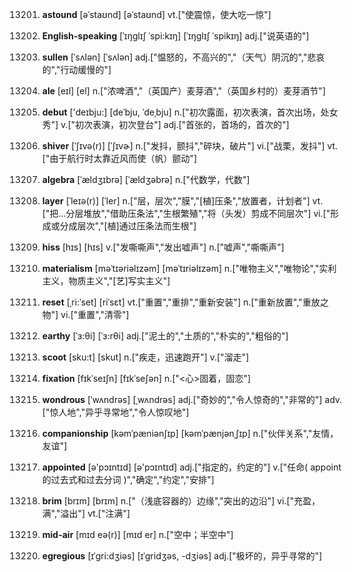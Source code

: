 13201. **astound**
[əˈstaʊnd]  [əˈstaʊnd]
vt.["使震惊，使大吃一惊"]  

13202. **English-speaking**
[ˈɪŋglɪʃ ˈspi:kɪŋ]  [ˈɪŋɡlɪʃ ˈspikɪŋ]
adj.["说英语的"]  

13203. **sullen**
[ˈsʌlən]  [ˈsʌlən]
adj.["愠怒的，不高兴的","（天气）阴沉的","悲哀的","行动缓慢的"]  

13204. **ale**
[eɪl]  [el]
n.["浓啤酒","（英国产）麦芽酒","（英国乡村的）麦芽酒节"]  

13205. **debut**
['deɪbju:]  [deˈbju, ˈdeˌbju]
n.["初次露面，初次表演，首次出场，处女秀"]  v.["初次表演，初次登台"]  adj.["首张的，首场的，首次的"]  

13206. **shiver**
[ˈʃɪvə(r)]  [ˈʃɪvɚ]
n.["发抖，颤抖","碎块，破片"]  vi.["战栗，发抖"]  vt.["由于航行时太靠近风而使（帆）颤动"]  

13207. **algebra**
[ˈældʒɪbrə]  [ˈældʒəbrə]
n.["代数学，代数"]  

13208. **layer**
[ˈleɪə(r)]  [ˈler]
n.["层，层次","膜","[植]压条","放置者，计划者"]  vt.["把…分层堆放","借助压条法","生根繁殖","将（头发）剪成不同层次"]  vi.["形成或分成层次","[植]通过压条法而生根"]  

13209. **hiss**
[hɪs]  [hɪs]
v.["发嘶嘶声","发出嘘声"]  n.["嘘声","嘶嘶声"]  

13210. **materialism**
[məˈtɪəriəlɪzəm]  [məˈtɪriəlɪzəm]
n.["唯物主义","唯物论","实利主义，物质主义","[艺]写实主义"]  

13211. **reset**
[ˌri:ˈset]  [riˈsɛt]
vt.["重置","重排","重新安装"]  n.["重新放置","重放之物"]  vi.["重置","清零"]  

13212. **earthy**
[ˈɜ:θi]  [ˈɜ:rθi]
adj.["泥土的","土质的","朴实的","粗俗的"]  

13213. **scoot**
[sku:t]  [skut]
n.["疾走，迅速跑开"]  v.["溜走"]  

13214. **fixation**
[fɪkˈseɪʃn]  [fɪkˈseʃən]
n.["<心>固着，固恋"]  

13215. **wondrous**
[ˈwʌndrəs]  [ˌwʌndrəs]
adj.["奇妙的","令人惊奇的","非常的"]  adv.["惊人地","异乎寻常地","令人惊叹地"]  

13216. **companionship**
[kəmˈpæniənʃɪp]  [kəmˈpænjənˌʃɪp]
n.["伙伴关系","友情，友谊"]  

13217. **appointed**
[ə'pɔɪntɪd]  [ə'pɔɪntɪd]
adj.["指定的，约定的"]  v.["任命( appoint的过去式和过去分词 )","确定","约定","安排"]  

13218. **brim**
[brɪm]  [brɪm]
n.["（浅底容器的）边缘","突出的边沿"]  vi.["充盈，满","溢出"]  vt.["注满"]  

13219. **mid-air**
[mɪd eə(r)]  [mɪd er]
n.["空中；半空中"]  

13220. **egregious**
[ɪˈgri:dʒiəs]  [ɪˈɡridʒəs, -dʒiəs]
adj.["极坏的，异乎寻常的"]  

